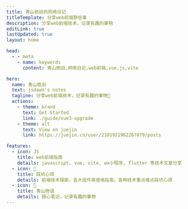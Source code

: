 ```yaml
---
title: 青山依旧的网络日记
titleTemplate: 分享web前端那些事
description: 分享web前端技术，记录有趣的事物
editLink: true
lastUpdated: true
layout: home

head:
  - - meta
    - name: keywords
      content: 青山依旧,网络日记,web前端,vue,js,vite

hero:
  name: 青山依旧
  text: jsdawn's notes
  tagline: 分享web前端技术，记录有趣的事物🤔
  actions:
    - theme: brand
      text: Get Started
      link: ./guide/vue3-upgrade
    - theme: alt
      text: View on juejin
      link: https://juejin.cn/user/2101921962267079/posts

features:
  - icon: JS
    title: web前端指南
    details: javascript, vue, vite, wx小程序, flutter 等技术文章分享
  - icon: 📒
    title: 踩坑心得
    details: 前端技术探索，各大组件库使用指南，各种技术重点难点踩坑心得
  - icon: 🤔
    title: 青山物语
    details: 随心笔记，记录有趣的事物
---
```

